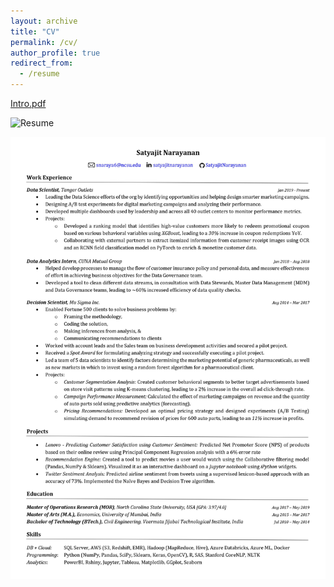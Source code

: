```yaml
---
layout: archive
title: "CV"
permalink: /cv/
author_profile: true
redirect_from:
  - /resume
---
```



[Intro.pdf](https://github.com/SatyajitNarayanan/satyajitnarayanan.github.io/blob/master/files/Resume%20-%20p.pdf)



![Resume](https://github.com/SatyajitNarayanan/satyajitnarayanan.github.io/tree/master/images/Resume.jpg "Logo Title Text 1")

[![Resume](images/Resume.jpg)](files/Resume%20-%20p.pdf)
